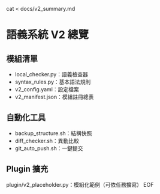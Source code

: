 cat <<EOF > docs/v2_summary.md
# 語義系統 V2 總覽

## 模組清單
- local_checker.py：語義檢查器
- syntax_rules.py：基本語法規則
- v2_config.yaml：設定檔案
- v2_manifest.json：模組註冊總表

## 自動化工具
- backup_structure.sh：結構快照
- diff_checker.sh：異動比較
- git_auto_push.sh：一鍵提交

## Plugin 擴充
plugin/v2_placeholder.py：模組化範例（可依任務擴寫）
EOF

